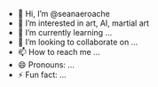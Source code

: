 - 👋 Hi, I’m @seanaeroache
- 👀 I’m interested in art, AI, martial art
- 🌱 I’m currently learning ...
- 💞️ I’m looking to collaborate on ...
- 📫 How to reach me ...
- 😄 Pronouns: ...
- ⚡ Fun fact: ...

<!---
seanaeroache/seanaeroache is a ✨ special ✨ repository because its `README.md` (this file) appears on your GitHub profile.
You can click the Preview link to take a look at your changes.
--->
